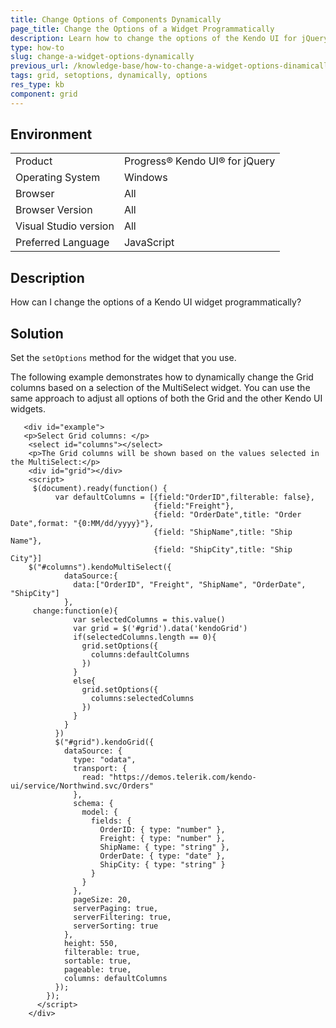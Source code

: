 ```yaml
---
title: Change Options of Components Dynamically
page_title: Change the Options of a Widget Programmatically
description: Learn how to change the options of the Kendo UI for jQuery Grid dynamically.
type: how-to
slug: change-a-widget-options-dynamically
previous_url: /knowledge-base/how-to-change-a-widget-options-dinamically
tags: grid, setoptions, dynamically, options
res_type: kb
component: grid
---
```


## Environment

<table>
 <tr>
  <td>Product</td>
  <td>Progress® Kendo UI® for jQuery</td>
 </tr>
 <tr>
  <td>Operating System</td>
  <td>Windows</td>
 </tr>
 <tr>
  <td>Browser</td>
  <td>All</td>
 </tr>
 <tr>
  <td>Browser Version</td>
  <td>All</td>
 </tr>
 <tr>
  <td>Visual Studio version</td>
  <td>All</td>
 </tr>
 <tr>
  <td>Preferred Language</td>
  <td>JavaScript</td>
 </tr>
</table>

## Description

How can I change the options of a Kendo UI widget programmatically?

## Solution

Set the `setOptions` method for the widget that you use.

The following example demonstrates how to dynamically change the Grid columns based on a selection of the MultiSelect widget. You can use the same approach to adjust all options of both the Grid and the other Kendo UI widgets.



```dojo
   <div id="example">
   <p>Select Grid columns: </p>
    <select id="columns"></select>
    <p>The Grid columns will be shown based on the values selected in the MultiSelect:</p>
    <div id="grid"></div>
    <script>
     $(document).ready(function() {
          var defaultColumns = [{field:"OrderID",filterable: false},
                                {field:"Freight"},
                                {field: "OrderDate",title: "Order Date",format: "{0:MM/dd/yyyy}"},
                                {field: "ShipName",title: "Ship Name"},
                                {field: "ShipCity",title: "Ship City"}]
    $("#columns").kendoMultiSelect({
            dataSource:{
              data:["OrderID", "Freight", "ShipName", "OrderDate", "ShipCity"]
            },
     change:function(e){
              var selectedColumns = this.value()
              var grid = $('#grid').data('kendoGrid')
              if(selectedColumns.length == 0){
                grid.setOptions({
                  columns:defaultColumns
                })
              }
              else{
                grid.setOptions({
                  columns:selectedColumns
                })
              }
            }
          })
          $("#grid").kendoGrid({
            dataSource: {
              type: "odata",
              transport: {
                read: "https://demos.telerik.com/kendo-ui/service/Northwind.svc/Orders"
              },
              schema: {
                model: {
                  fields: {
                    OrderID: { type: "number" },
                    Freight: { type: "number" },
                    ShipName: { type: "string" },
                    OrderDate: { type: "date" },
                    ShipCity: { type: "string" }
                  }
                }
              },
              pageSize: 20,
              serverPaging: true,
              serverFiltering: true,
              serverSorting: true
            },
            height: 550,
            filterable: true,
            sortable: true,
            pageable: true,
            columns: defaultColumns
          });
        });
      </script>
    </div>
```
